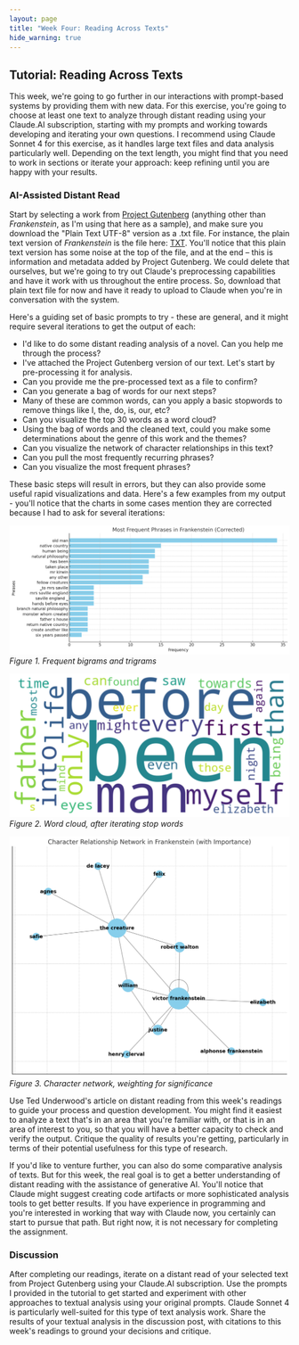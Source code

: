 ```yaml
---
layout: page
title: "Week Four: Reading Across Texts"
hide_warning: true
---
```


## Tutorial: Reading Across Texts

This week, we're going to go further in our interactions with prompt-based systems by providing them with new data. For this exercise, you're going to choose at least one text to analyze through distant reading using your Claude.AI subscription, starting with my prompts and working towards developing and iterating your own questions. I recommend using Claude Sonnet 4 for this exercise, as it handles large text files and data analysis particularly well. Depending on the text length, you might find that you need to work in sections or iterate your approach: keep refining until you are happy with your results.

### AI-Assisted Distant Read

Start by selecting a work from [Project Gutenberg](https://www.gutenberg.org/) (anything other than *Frankenstein*, as I'm using that here as a sample), and make sure you download the "Plain Text UTF-8" version as a .txt file. For instance, the plain text version of *Frankenstein* is the file here: [TXT](https://www.gutenberg.org/cache/epub/41445/pg41445.txt). You'll notice that this plain text version has some noise at the top of the file, and at the end – this is information and metadata added by Project Gutenberg. We could delete that ourselves, but we're going to try out Claude's preprocessing capabilities and have it work with us throughout the entire process. So, download that plain text file for now and have it ready to upload to Claude when you're in conversation with the system.

Here's a guiding set of basic prompts to try - these are general, and it might require several iterations to get the output of each:

- I'd like to do some distant reading analysis of a novel. Can you help me through the process?
- I've attached the Project Gutenberg version of our text. Let's start by pre-processing it for analysis.
- Can you provide me the pre-processed text as a file to confirm?
- Can you generate a bag of words for our next steps?
- Many of these are common words, can you apply a basic stopwords to remove things like I, the, do, is, our, etc?
- Can you visualize the top 30 words as a word cloud?
- Using the bag of words and the cleaned text, could you make some determinations about the genre of this work and the themes?
- Can you visualize the network of character relationships in this text?
- Can you pull the most frequently recurring phrases?
- Can you visualize the most frequent phrases?

These basic steps will result in errors, but they can also provide some useful rapid visualizations and data. Here's a few examples from my output - you'll notice that the charts in some cases mention they are corrected because I had to ask for several iterations:

![phrases](phrases.png)
*Figure 1. Frequent bigrams and trigrams*

![word cloud](wordcloud.png)
*Figure 2. Word cloud, after iterating stop words*

![character network](network.png)
*Figure 3. Character network, weighting for significance*

Use Ted Underwood's article on distant reading from this week's readings to guide your process and question development. You might find it easiest to analyze a text that's in an area that you're familiar with, or that is in an area of interest to you, so that you will have a better capacity to check and verify the output. Critique the quality of results you're getting, particularly in terms of their potential usefulness for this type of research.

If you'd like to venture further, you can also do some comparative analysis of texts. But for this week, the real goal is to get a better understanding of distant reading with the assistance of generative AI. You'll notice that Claude might suggest creating code artifacts or more sophisticated analysis tools to get better results. If you have experience in programming and you're interested in working that way with Claude now, you certainly can start to pursue that path. But right now, it is not necessary for completing the assignment.

### Discussion

After completing our readings, iterate on a distant read of your selected text from Project Gutenberg using your Claude.AI subscription. Use the prompts I provided in the tutorial to get started and experiment with other approaches to textual analysis using your original prompts. Claude Sonnet 4 is particularly well-suited for this type of text analysis work. Share the results of your textual analysis in the discussion post, with citations to this week's readings to ground your decisions and critique. 